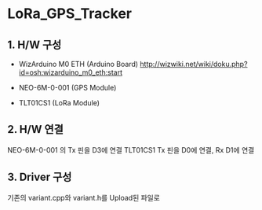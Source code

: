 # LoRa_GPS_Tracker

## 1. H/W 구성
- WizArduino M0 ETH (Arduino Board)
http://wizwiki.net/wiki/doku.php?id=osh:wizarduino_m0_eth:start

- NEO-6M-0-001 (GPS Module)
- TLT01CS1 (LoRa Module)

## 2. H/W 연결
NEO-6M-0-001 의 Tx 핀을 D3에 연결
TLT01CS1  Tx 핀을 D0에 연결, Rx  D1에 연결

## 3. Driver 구성
기존의 variant.cpp와 variant.h를 Upload된 파일로 

